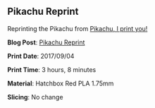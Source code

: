 ## Pikachu Reprint

Reprinting the Pikachu from [Pikachu, I print you!](http://www.dwyerdevices.com/2017/09/03/14/)

**Blog Post**: [Pikachu Reprint](http://www.dwyerdevices.com/2017/09/07/pikachu-reprint/)

**Print Date**: 2017/09/04

**Print Time**: 3 hours, 8 minutes

**Material**: Hatchbox Red PLA 1.75mm

**Slicing**: No change